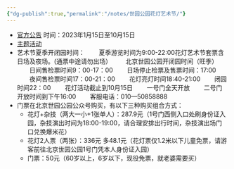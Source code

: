 ```yaml
---
{"dg-publish":true,"permalink":"/notes/世园公园花灯艺术节/"}
---
```


-  [官方公告](https://www.beijing.gov.cn/renwen/whrl/rdtj/202212/t20221221_2881564.html) 时间：2023年1月15日至10月15日
- [主题活动](https://bj.bendibao.com/tour/202319/337160.shtm)
- 艺术节夏季开闭园时间：
　　夏季游览时间为9:00-22:00花灯艺术节套票含日场及夜场。(通票中途请勿出场）
　　北京世园公园开闭园时间（旺季）
　　日间售检票时间9：00-17：00
　　日场停止检票及售票时间：17:00
　　夜间售检票时间17：00-21：00
　　花灯亮灯时间18:40-21:00
　　闭园时间22：00
　　花灯活动截止到10月15日
　　一号门全天开放
　　二号门开放时间到下午16:00
　　客服电话：010—50858888
- 门票在北京世园公园公众号购买，有以下三种购买组合方式：
	- 花灯+杂技（两大一小+1张单人）：287.9元（1号门西侧入口处刷身份证入园，杂技演出时间为18:00-19:00，请合理安排出行时间，杂技演出场门口兑换爆米花）
	- 花灯2人票（两张）：336元 多48.1元（花灯票仅1.2米以下儿童免票，请游客前往北京世园公园1号门凭本人身份证入园）
	- 门票：50元（60岁以上，6岁以下，现役免票，就老婆需要买）